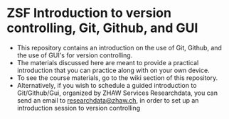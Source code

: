 # ZSF Introduction to version controlling, Git, Github, and GUI

* This repository contains an introduction on the use of Git, Github, and the use of GUI's for version controlling.
* The materials discussed here are meant to provide a practical introduction that you can practice along with on your own device.
* To see the course materials, go to the wiki section of this repository.
* Alternatively, if you wish to schedule a guided introduction to Git/Github/Gui, organized by ZHAW Services Researchdata, you can send an email to [researchdata@zhaw.ch](mailto:researchdata@zhaw.ch), in order to set up an introduction session to version controlling
